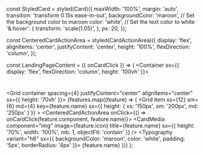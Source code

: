 const StyledCard = styled(Card)({
  maxWidth: '100%',
  margin: 'auto',
  transition: 'transform 0.15s ease-in-out',
  backgroundColor: 'maroon',  // Set the background color to maroon
  color: 'white',  // Set the text color to white
  '&:hover': {
    transform: 'scale(1.05)',
  },
  px: 20,
});

const CenteredCardActionArea = styled(CardActionArea)({
  display: 'flex',
  alignItems: 'center',
  justifyContent: 'center',
  height: '100%',
  flexDirection: 'column',
});

const LandingPageContent = ({ onCardClick }) => (
  <ThemeProvider theme={theme}>
    <Container sx={{ display: 'flex', flexDirection: 'column', height: '100vh' }}>
      <h1></h1>
      <Grid container spacing={4} justifyContent="center" alignItems="center" sx={{ height: '70vh' }}>
        {features.map((feature) => (
          <Grid 
            item 
            xs={12} sm={6} md={4} 
            key={feature.name} 
            sx={{ height: { xs: '150px', sm: '200px', md: '250px' } }}
          >
            <StyledCard>
              <CenteredCardActionArea onClick={() => onCardClick(feature.component, feature.name)}>
                <CardMedia
                  component="img"
                  image={feature.icon}
                  title={feature.name}
                  sx={{ height: '70%', width: '100%', mb: 1, objectFit: 'contain' }}
                />
                <Typography variant="h6" sx={{ backgroundColor: 'maroon', color: 'white', padding: '5px', borderRadius: '4px' }}>
                  {feature.name}
                </Typography>
              </CenteredCardActionArea>
            </StyledCard>
          </Grid>
        ))}
      </Grid>
    </Container>
  </ThemeProvider>
);
